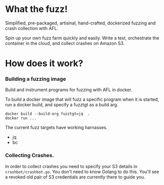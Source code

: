 # What the fuzz!
Simplified, pre-packaged, artisinal, hand-crafted, dockerized
fuzzing and crash collection with AFL.

Spin up your own fuzz farm quickly and easily. Write a test,
orchestrate the container in the cloud, and collect crashes
on Amazon S3.

# How does it work?
### Building a fuzzing image
Build and instrument programs for fuzzing with AFL in docker.

To build a docker image that will fuzz a specific program when it
is started, run a docker build, and specify a fuzztgt as a build arg.

```
docker build --build-arg fuzztgt=jq  .
docker run ...
```

The current fuzz targets have working harnasses.
 - jq
 - bc

### Collecting Crashes.
In order to collect crashes you need to specify your S3
details in `crashbot/crashbot.go`. You don't need to know
Golang to do this. You'll see a revoked old pair of S3
credentials are currently there to guide you.

